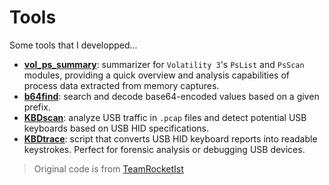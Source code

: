 # Tools
 Some tools that I developped...

- [**vol_ps_summary**](https://emree-1.github.io/posts/volatility3-process-summary/): summarizer for `Volatility 3`'s `PsList` and `PsScan` modules, providing a quick overview and analysis capabilities of process data extracted from memory captures.
- [**b64find**](https://emree-1.github.io/posts/b64-find/): search and decode base64-encoded values based on a given prefix. 
- [**KBDscan**](https://emree-1.github.io/posts/KBDscan/): analyze USB traffic in `.pcap` files and detect potential USB keyboards based on USB HID specifications.
- [**KBDtrace**](): script that converts USB HID keyboard reports into readable keystrokes. Perfect for forensic analysis or debugging USB devices.
> Original code is from [TeamRocketIst](https://github.com/TeamRocketIst/ctf-usb-keyboard-parser/blob/master/usbkeyboard.py)